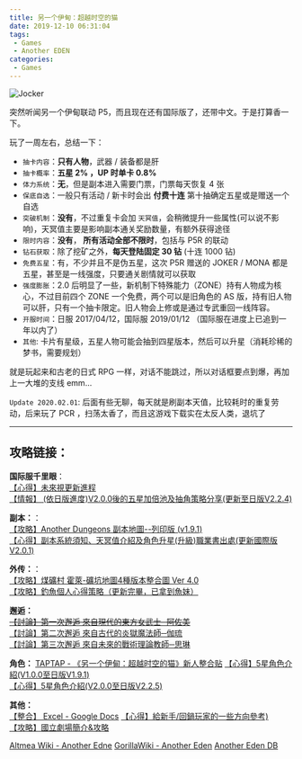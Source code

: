 ```yaml
---
title: 另一个伊甸：超越时空的猫
date: 2019-12-10 06:31:04
tags: 
 - Games
 - Another EDEN
categories:
 - Games
---
```


![Jocker](https://m.nep.me/blog/post/joker.png)

突然听闻另一个伊甸联动 P5，而且现在还有国际版了，还带中文。于是打算香一下。 

玩了一周左右，总结一下： 
- `抽卡内容`：**只有人物**，武器 / 装备都是肝  
- `抽卡概率`：**五星 2% ，UP 时单卡 0.8%**  
- `体力系统`：**无**，但是副本进入需要门票，门票每天恢复 4 张  
- `保底自选`：一般只有活动 / 新卡时会出 **付费十连** 第十抽确定五星或是赠送一个自选  
- `突破机制`：**没有**，不过重复卡会加 `天冥值`，会稍微提升一些属性(可以说不影响)，天冥值主要是影响副本通关奖励数量，有额外获得途径  
- `限时内容`：**没有**， **所有活动全部不限时**，包括与 P5R 的联动  
- `钻石获取`：除了挖矿之外，**每天登陆固定 30 钻** (十连 1000 钻)
- `免费五星`：有，不少并且不是伪五星，这次 P5R 赠送的 JOKER / MONA 都是五星，甚至是一线强度，只要通关剧情就可以获取
- `强度膨胀`：2.0 后明显了一些，新机制下特殊能力（ZONE）持有人物成为核心，不过目前四个 ZONE 一个免费，两个可以是旧角色的 AS 版，持有旧人物可以肝，只有一个抽卡限定。旧人物会上修或是通过专武重回一线阵容。    
- `开服时间`：日服 2017/04/12，国际服 2019/01/12 （国际服在进度上已追到一年以内了）
- `其他`: 卡片有星级，五星人物可能会抽到四星版本，然后可以升星（消耗珍稀的梦书，需要规划） 

就是玩起来和古老的日式 RPG 一样，对话不能跳过，所以对话框要点到爆，再加上一大堆的支线 emm...

`Update 2020.02.01`: 后面有些无聊，每天就是刷副本天值，比较耗时的重复劳动，后来玩了 PCR ，扫荡太香了，而且这游戏下载实在太反人类，退坑了

<!--more-->

---

## 攻略链接：  
**国际服千里眼**：  
[【心得】未來視更新進程](https://forum.gamer.com.tw/C.php?bsn=29220&snA=2698&tnum=24)  
[【情報】 (依日版進度)V2.0.0後的五星加倍池及抽角策略分享(更新至日版V2.2.4)](https://forum.gamer.com.tw/C.php?bsn=29220&snA=3533)

**副本：**：  
[【攻略】Another Dungeons 副本地圖--列印版 (v1.9.1)](https://forum.gamer.com.tw/C.php?bsn=29220&snA=3418)  
[【心得】副本系統須知、天冥值介紹及角色升星(升級)職業書出處(更新國際版V2.0.1)](https://forum.gamer.com.tw/C.php?bsn=29220&snA=770)

**外传：**：  
[【攻略】煤礦村 霍萊-礦坑地圖4種版本整合圖 Ver 4.0](https://forum.gamer.com.tw/C.php?bsn=29220&snA=2893)  
[【攻略】釣魚個人心得策略（更新完畢，已拿到魚妹）](https://forum.gamer.com.tw/C.php?bsn=29220&snA=2526)

**邂逅：**  
<del>[【討論】第一次邂逅 來自現代的東方女武士─阿佐美](https://forum.gamer.com.tw/C.php?bsn=29220&snA=1645)</del>  
[【討論】第二次邂逅 來自古代的炎獄魔法師─伽琉](https://forum.gamer.com.tw/C.php?bsn=29220&snA=1810&tnum=1)  
[【討論】第三次邂逅 來自未來的戰術理論教師─思琳 ](https://forum.gamer.com.tw/Co.php?bsn=29220&sn=13276)  

**角色：**
[TAPTAP - 《另一个伊甸：超越时空的猫》新人整合贴](https://www.taptap.com/topic/5489484)
[【心得】5星角色介紹(V1.0.0至日版V1.9.1)](https://forum.gamer.com.tw/C.php?bsn=29220&snA=3573&tnum=3&subbsn=4)  
[【心得】5星角色介紹(V2.0.0至日版V2.2.5)](https://forum.gamer.com.tw/C.php?bsn=29220&snA=2615)  

**其他：**  
[【整合】 Excel - Google Docs](https://docs.google.com/spreadsheets/d/162BWeZd2gy0EGDpOzN_MTnfo16P7Nf10ENX5O9RsT6U/edit#gid=544372041)
[【心得】給新手/回鍋玩家的一些方向參考)](https://forum.gamer.com.tw/C.php?bsn=29220&snA=3330)  
[【攻略】國立劇場簡介&攻略](https://forum.gamer.com.tw/C.php?bsn=29220&snA=3440&tnum=7)

[Altmea Wiki - Another Edne](https://altema.jp/anaden/)
[GorillaWiki - Another Eden](https://anaden.gorillawiki.jp/)
[Another Eden DB](https://www.anotheredendb.com/tw)

